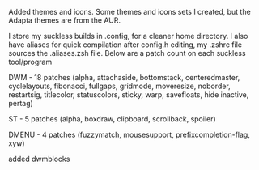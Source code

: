 Added themes and icons. Some themes and icons sets I created, but the Adapta themes are from the AUR.

I store my suckless builds in .config, for a cleaner home directory.
I also have aliases for quick compilation after config.h editing, my .zshrc file sources the .aliases.zsh file. Below are a patch count on each suckless tool/program

DWM - 18 patches (alpha, attachaside, bottomstack, centeredmaster, cyclelayouts, fibonacci, fullgaps, gridmode, moveresize, noborder, restartsig, titlecolor, statuscolors, sticky, warp, savefloats, hide inactive, pertag) 

ST - 5 patches (alpha, boxdraw, clipboard, scrollback, spoiler)

DMENU - 4 patches (fuzzymatch, mousesupport, prefixcompletion-flag, xyw)

added dwmblocks
